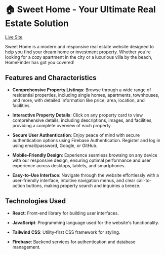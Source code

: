 # 🏠 Sweet Home - Your Ultimate Real Estate Solution

[Live Site](https://b9a9-real-estate-f2700.web.app/)

Sweet Home is a modern and responsive real estate website designed to help you find your dream home or investment property. Whether you're looking for a cozy apartment in the city or a luxurious villa by the beach, HomeFinder has got you covered!

## Features and Characteristics

- **Comprehensive Property Listings**: Browse through a wide range of residential properties, including single homes, apartments, townhouses, and more, with detailed information like price, area, location, and facilities.
  
- **Interactive Property Details**: Click on any property card to view comprehensive details, including descriptions, images, and facilities, providing a complete overview of each property.

- **Secure User Authentication**: Enjoy peace of mind with secure authentication options using Firebase Authentication. Register and log in using email/password, Google, or GitHub.

- **Mobile-Friendly Design**: Experience seamless browsing on any device with our responsive design, ensuring optimal performance and user experience across desktops, tablets, and smartphones.

- **Easy-to-Use Interface**: Navigate through the website effortlessly with a user-friendly interface, intuitive navigation menus, and clear call-to-action buttons, making property search and inquiries a breeze.

## Technologies Used

- **React**: Front-end library for building user interfaces.
  
- **JavaScript**: Programming language used for the website's functionality.
  
- **Tailwind CSS**: Utility-first CSS framework for styling.
  
- **Firebase**: Backend services for authentication and database management.